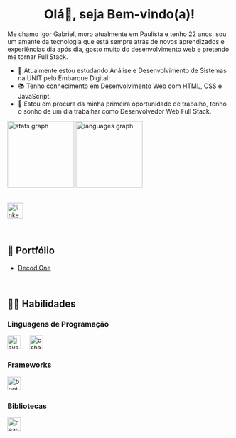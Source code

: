 <img width="100%" height="3" src="https://encrypted-tbn0.gstatic.com/images?q=tbn:ANd9GcTq5bLxIv9tCAwEm9kx96yLKBD4eMUJQTVTAdh9TWN-Rg&s">

<h1 align="center">Olá👋, seja Bem-vindo(a)!</h1>

<p>Me chamo Igor Gabriel, moro atualmente em Paulista e tenho 22 anos, sou um amante da tecnologia que está sempre atrás de novos aprendizados e experiências dia após dia, gosto muito do desenvolvimento web e pretendo me tornar Full Stack.</p>

- 💬 Atualmente estou estudando Análise e Desenvolvimento de Sistemas na UNIT pelo Embarque Digital!
- 📚 Tenho conhecimento em Desenvolvimento Web com HTML, CSS e JavaScript.
- 🔭 Estou em procura da minha primeira oportunidade de trabalho, tenho o sonho de um dia trabalhar como Desenvolvedor Web Full Stack.

<div align="left">
  
  <img src="https://github-readme-stats.vercel.app/api?username=IgorGabriel01&hide_title=false&hide_rank=false&show_icons=true&include_all_commits=true&count_private=true&disable_animations=false&theme=jolly&locale=en&hide_border=false" height="150" alt="stats graph"  />
  <img src="https://github-readme-stats.vercel.app/api/top-langs?username=IgorGabriel01&locale=en&hide_title=false&layout=compact&card_width=320&langs_count=5&theme=jolly&hide_border=false" height="150" alt="languages graph"  />
  
</div>

<br>

<div align="left">

  [<img src="https://img.shields.io/static/v1?message=LinkedIn&logo=linkedin&label=&color=0077B5&logoColor=white&labelColor=&style=for-the-badge" height="35" alt="linkedin logo"  />](https://www.linkedin.com/in/igorgabriel-dev/)
  
</div>

<br>

<h2>💼 Portfólio</h2>

- [DecodiOne](https://decodificador-de-texto-alura-git-f7a225-igor-gabriels-projects.vercel.app/index.html)

<br>

<h2>👨‍💻 Habilidades</h2>

<h3>Linguagens de Programação</h3>

<div align="left">
  <img src="https://cdn.jsdelivr.net/gh/devicons/devicon/icons/javascript/javascript-original.svg" height="30" alt="javascript logo"  />
  <img width="12" />
  <img src="https://cdn.jsdelivr.net/gh/devicons/devicon/icons/csharp/csharp-original.svg" height="30" alt="csharp logo"  />
</div>

<h3>Frameworks</h3>

<div align="left">
  <img src="https://cdn.jsdelivr.net/gh/devicons/devicon/icons/bootstrap/bootstrap-original.svg" height="30" alt="bootstrap logo"  />
  <img width="12" />
</div>

<h3>Bibliotecas</h3>

<div> 

  <img src="https://cdn.jsdelivr.net/gh/devicons/devicon/icons/react/react-original.svg" height="30" alt="react logo"  />
  <img width="12" />

</div>


